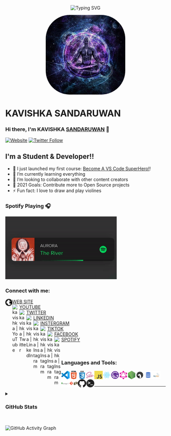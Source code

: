 
<div align="center">
  
  
![Typing SVG](https://readme-typing-svg.herokuapp.com?font=Patua+One&size=24&vCenter=true&lines=You+are+welcome+to+my+github+profile;My+name+is+Kavishka+Sandaruwan;This+is+my+github+account+;Thanks+for+watching+my+github+profile)

</div>
<div align="center" >
  <img src="images/profilephoto.jpg" width="250" height="250" style="border-radius:30%">
  </div>
  <h1>KAVISHKA SANDARUWAN</h1>
</div>

### Hi there, I'm KAVISHKA [SANDARUWAN][website] 👋

[![Website](https://img.shields.io/website?label=www.kavishka-sandaruwan.ml&style=for-the-badge&url=https://www.kavishka-sandaruwan.ml)](https://www.kavishka-sandaruwan.ml)
[![Twitter Follow](https://img.shields.io/twitter/follow/kavishka__0?color=1DA1F2&logo=twitter&style=for-the-badge)](https://twitter.com/intent/follow?original_referer=https%3A%2F%2Fgithub.com%2FcodeSTACKr&screen_name=kavishka__0)

## I'm a Student & Developer!!

- 🔭 I just launched my first course: [Become A VS Code SuperHero!][course]!
- 🌱 I’m currently learning everything 
- 👯 I’m looking to collaborate with other content creators
- 🥅 2021 Goals: Contribute more to Open Source projects
- ⚡ Fun fact: I love to draw and play violines

### Spotify Playing 🎧

[<img src="images/spotify.gif" alt="kavishka Spotify Playing" width="350" />](https://open.spotify.com/user/lv7mdswbmu2ti3ffhl9sqanzz)

### Connect with me:


[<img align="left" alt="kavishka-sandaruwan.ml" width="22px" src="https://raw.githubusercontent.com/iconic/open-iconic/master/svg/globe.svg" />][website] [WEB SITE][website]      
[<img align="left" alt="kavishka | YouTube" width="22px" src="https://cdn.jsdelivr.net/npm/simple-icons@v3/icons/youtube.svg" />][youtube] [YOUTUBE][youtube]     
[<img align="left" alt="kavishka | Twitter" width="22px" src="https://cdn.jsdelivr.net/npm/simple-icons@v3/icons/twitter.svg" />][twitter] [TWITTER][twitter]      
[<img align="left" alt="kavishka | LinkedIn" width="22px" src="https://cdn.jsdelivr.net/npm/simple-icons@v3/icons/linkedin.svg" />][twitter] [LINKEDIN][twitter]      
[<img align="left" alt="kavishka | Instagram" width="22px" src="https://cdn.jsdelivr.net/npm/simple-icons@v3/icons/instagram.svg" />][instagram] [INSTERGRAM][instagram]      
[<img align="left" alt="kavishka | Instagram" width="22px" src="https://cdn.jsdelivr.net/npm/simple-icons@3.13.0/icons/tiktok.svg" />][tiktok] [TIKTOK][tiktok]     
[<img align="left" alt="kavishka | Instagram" width="22px" src="https://cdn.jsdelivr.net/npm/simple-icons@3.13.0/icons/facebook.svg" />][facebook] [FACEBOOK][facebook]     
[<img align="left" alt="kavishka | Instagram" width="22px" src="https://cdn.jsdelivr.net/npm/simple-icons@3.13.0/icons/spotify.svg" />][spotify] [SPOTIFY][spotify]    


<br />

### Languages and Tools:

[<img align="left" alt="Visual Studio Code" width="26px" src="https://raw.githubusercontent.com/github/explore/80688e429a7d4ef2fca1e82350fe8e3517d3494d/topics/visual-studio-code/visual-studio-code.png" />][webdevplaylist]
[<img align="left" alt="HTML5" width="26px" src="https://raw.githubusercontent.com/github/explore/80688e429a7d4ef2fca1e82350fe8e3517d3494d/topics/html/html.png" />][webdevplaylist]
[<img align="left" alt="CSS3" width="26px" src="https://raw.githubusercontent.com/github/explore/80688e429a7d4ef2fca1e82350fe8e3517d3494d/topics/css/css.png" />][cssplaylist]
[<img align="left" alt="Sass" width="26px" src="https://raw.githubusercontent.com/github/explore/80688e429a7d4ef2fca1e82350fe8e3517d3494d/topics/sass/sass.png" />][cssplaylist]
[<img align="left" alt="JavaScript" width="26px" src="https://raw.githubusercontent.com/github/explore/80688e429a7d4ef2fca1e82350fe8e3517d3494d/topics/javascript/javascript.png" />][jsplaylist]
[<img align="left" alt="React" width="26px" src="https://raw.githubusercontent.com/github/explore/80688e429a7d4ef2fca1e82350fe8e3517d3494d/topics/react/react.png" />][reactplaylist]
[<img align="left" alt="Gatsby" width="26px" src="https://raw.githubusercontent.com/github/explore/e94815998e4e0713912fed477a1f346ec04c3da2/topics/gatsby/gatsby.png" />][webdevplaylist]
[<img align="left" alt="GraphQL" width="26px" src="https://raw.githubusercontent.com/github/explore/80688e429a7d4ef2fca1e82350fe8e3517d3494d/topics/graphql/graphql.png" />][webdevplaylist]
[<img align="left" alt="Node.js" width="26px" src="https://raw.githubusercontent.com/github/explore/80688e429a7d4ef2fca1e82350fe8e3517d3494d/topics/nodejs/nodejs.png" />][webdevplaylist]
[<img align="left" alt="Deno" width="26px" src="https://raw.githubusercontent.com/github/explore/361e2821e2dea67711cde99c9c40ed357061cf27/topics/deno/deno.png" />][webdevplaylist]
[<img align="left" alt="SQL" width="26px" src="https://raw.githubusercontent.com/github/explore/80688e429a7d4ef2fca1e82350fe8e3517d3494d/topics/sql/sql.png" />][webdevplaylist]
[<img align="left" alt="MySQL" width="26px" src="https://raw.githubusercontent.com/github/explore/80688e429a7d4ef2fca1e82350fe8e3517d3494d/topics/mysql/mysql.png" />][webdevplaylist]
[<img align="left" alt="MongoDB" width="26px" src="https://raw.githubusercontent.com/github/explore/80688e429a7d4ef2fca1e82350fe8e3517d3494d/topics/mongodb/mongodb.png" />][webdevplaylist]
[<img align="left" alt="Git" width="26px" src="https://raw.githubusercontent.com/github/explore/80688e429a7d4ef2fca1e82350fe8e3517d3494d/topics/git/git.png" />][webdevplaylist]
[<img align="left" alt="GitHub" width="26px" src="https://raw.githubusercontent.com/github/explore/78df643247d429f6cc873026c0622819ad797942/topics/github/github.png" />][webdevplaylist]
[<img align="left" alt="Terminal" width="26px" src="https://raw.githubusercontent.com/github/explore/80688e429a7d4ef2fca1e82350fe8e3517d3494d/topics/terminal/terminal.png" />][webdevplaylist]

<br />
<br />

---


<details>
  <summary><H3>GitHub Stats</H3></summary>

   <p><img align="left" alt="kavishka's GitHub Stats" src="https://github-readme-stats.vercel.app/api?username=kavishkaya&show_icons=true&hide_border=false&title_color=ff652f&icon_color=FFE400&bg_color=09131B&text_color=ffffff&border_color=0c1a25" /></p>     

---
 <p><img align="center" src="https://github-readme-streak-stats.herokuapp.com/?user=kavishkaya&theme=radical" alt="kavishkaya" /></p>         

<p align="left"><img align="left" src="https://github-readme-stats.vercel.app/api/top-langs?username=kavishkaya&show_icons=true&locale=en&layout=compact&theme=radical" alt="kavishkaya" /></p>    

</details>

[website]: https://www.kavishka-sandaruwan.ml
[course]: http://vsCodeHero.com
[facebook]: facebook.com/kavishka.sandaruwan.0
[twitter]: https://twitter.com/kavishka__0
[tiktok]: https://www.tiktok.com/@kavishka.sandaruwan.0
[youtube]: https://www.youtube.com/channel/UCXhSoLCX0DIpNYh_0ICiP0w
[spotify]: https://open.spotify.com/user/lv7mdswbmu2ti3ffhl9sqanzz
[instagram]: https://www.instagram.com/kavishka.sandaruwan.0
[linkedin]: https://www.linkedin.com/in/kavishka-sandaruwan-b77654253
[webdevplaylist]: https://www.youtube.com/channel/UCXhSoLCX0DIpNYh_0ICiP0w/videos
[jsplaylist]: https://www.youtube.com/channel/UCXhSoLCX0DIpNYh_0ICiP0w/videos
[cssplaylist]: https://www.youtube.com/channel/UCXhSoLCX0DIpNYh_0ICiP0w/videos
[reactplaylist]: https://www.youtube.com/channel/UCXhSoLCX0DIpNYh_0ICiP0w/videos



 

 
 <br />
 
![GitHub Activity Graph](https://activity-graph.herokuapp.com/graph?username=kavishkaya&bg_color=000000&color=4fff67&line=4fff67&point=ffffff&area=true&hide_border=true)  


<style>
  /* Custom width for the Scrollbar */
 ::-webkit-scrollbar {
  width: 10px;
  }
  /* Custom Track */
  ::-webkit-scrollbar-track {
  box-shadow: inset 0 0 5px #342e52;
  border-radius: 10px;
  background: linear-gradient(#1f164d, rgb(209, 209, 209));
  }
  /* Handle */
  ::-webkit-scrollbar-thumb {
  background: linear-gradient(#342e52, rgb(255, 255, 255));
  border-radius: 10px;
  }
  /* Handle on hover */
  ::-webkit-scrollbar-thumb:hover {
  background: linear-gradient(#2e2753, rgb(209, 209, 209));
  }
  </style>

